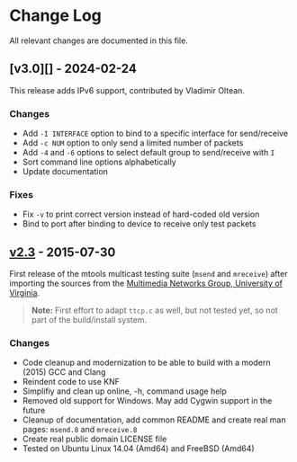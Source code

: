 Change Log
==========

All relevant changes are documented in this file.


[v3.0][] - 2024-02-24
---------------------

This release adds IPv6 support, contributed by Vladimir Oltean.

### Changes

- Add `-I INTERFACE` option to bind to a specific interface for send/receive
- Add `-c NUM` option to only send a limited number of packets
- Add `-4` and `-6` options to select default group to send/receive with `I`
- Sort command line options alphabetically
- Update documentation

### Fixes

- Fix `-v` to print correct version instead of hard-coded old version
- Bind to port after binding to device to receive only test packets


[v2.3][] - 2015-07-30
---------------------

First release of the mtools multicast testing suite (`msend` and `mreceive`)
after importing the sources from the [Multimedia Networks Group, University of
Virginia](http://www.cs.virginia.edu/~mngroup/software/).

> **Note:** First effort to adapt `ttcp.c` as well, but not tested yet,
> so not part of the build/install system.

### Changes

- Code cleanup and modernization to be able to build with a modern
  (2015) GCC and Clang
- Reindent code to use KNF
- Simplifiy and clean up online, -h, command usage help
- Removed old support for Windows.  May add Cygwin support in the future
- Cleanup of documentation, add common README and create real man pages:
  `msend.8` and `mreceive.8`
- Create real public domain LICENSE file
- Tested on Ubuntu Linux 14.04 (Amd64) and FreeBSD (Amd64)

[v2.3]: https://github.com/troglobit/mtools/compare/v2.2...v2.3
[v2.2]: https://github.com/troglobit/mtools/compare/v2.1...v2.2
[v2.1]: https://github.com/troglobit/mtools/compare/v2.0...v2.1
